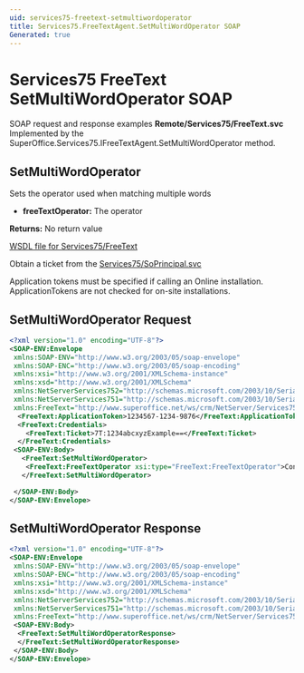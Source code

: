 ```yaml
---
uid: services75-freetext-setmultiwordoperator
title: Services75.FreeTextAgent.SetMultiWordOperator SOAP
Generated: true
---
```


# Services75 FreeText SetMultiWordOperator SOAP

SOAP request and response examples **Remote/Services75/FreeText.svc**
Implemented by the <see cref="M:SuperOffice.Services75.IFreeTextAgent.SetMultiWordOperator">SuperOffice.Services75.IFreeTextAgent.SetMultiWordOperator</see> method.

## SetMultiWordOperator

Sets the operator used when matching multiple words

* **freeTextOperator:** The operator

**Returns:** No return value


[WSDL file for Services75/FreeText](../Services75-FreeText.md)

Obtain a ticket from the [Services75/SoPrincipal.svc](../SoPrincipal/index.md)

Application tokens must be specified if calling an Online installation. ApplicationTokens are not checked for on-site installations.

## SetMultiWordOperator Request

```xml
<?xml version="1.0" encoding="UTF-8"?>
<SOAP-ENV:Envelope
 xmlns:SOAP-ENV="http://www.w3.org/2003/05/soap-envelope"
 xmlns:SOAP-ENC="http://www.w3.org/2003/05/soap-encoding"
 xmlns:xsi="http://www.w3.org/2001/XMLSchema-instance"
 xmlns:xsd="http://www.w3.org/2001/XMLSchema"
 xmlns:NetServerServices752="http://schemas.microsoft.com/2003/10/Serialization/Arrays"
 xmlns:NetServerServices751="http://schemas.microsoft.com/2003/10/Serialization/"
 xmlns:FreeText="http://www.superoffice.net/ws/crm/NetServer/Services75">
  <FreeText:ApplicationToken>1234567-1234-9876</FreeText:ApplicationToken>
  <FreeText:Credentials>
    <FreeText:Ticket>7T:1234abcxyzExample==</FreeText:Ticket>
  </FreeText:Credentials>
 <SOAP-ENV:Body>
   <FreeText:SetMultiWordOperator>
    <FreeText:FreeTextOperator xsi:type="FreeText:FreeTextOperator">Contains</FreeText:FreeTextOperator>
   </FreeText:SetMultiWordOperator>

 </SOAP-ENV:Body>
</SOAP-ENV:Envelope>

```


## SetMultiWordOperator Response

```xml
<?xml version="1.0" encoding="UTF-8"?>
<SOAP-ENV:Envelope
 xmlns:SOAP-ENV="http://www.w3.org/2003/05/soap-envelope"
 xmlns:SOAP-ENC="http://www.w3.org/2003/05/soap-encoding"
 xmlns:xsi="http://www.w3.org/2001/XMLSchema-instance"
 xmlns:xsd="http://www.w3.org/2001/XMLSchema"
 xmlns:NetServerServices752="http://schemas.microsoft.com/2003/10/Serialization/Arrays"
 xmlns:NetServerServices751="http://schemas.microsoft.com/2003/10/Serialization/"
 xmlns:FreeText="http://www.superoffice.net/ws/crm/NetServer/Services75">
 <SOAP-ENV:Body>
  <FreeText:SetMultiWordOperatorResponse>
  </FreeText:SetMultiWordOperatorResponse>
 </SOAP-ENV:Body>
</SOAP-ENV:Envelope>

```

